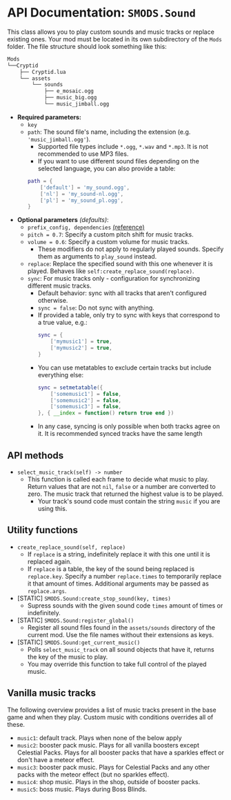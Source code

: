 # API Documentation: `SMODS.Sound`
This class allows you to play custom sounds and music tracks or replace existing ones. Your mod must be located in its own subdirectory of the `Mods` folder. The file structure should look something like this:
```bash
Mods
└──Cryptid
	├── Cryptid.lua
	└── assets
		└── sounds
			├── e_mosaic.ogg
			├── music_big.ogg
			└── music_jimball.ogg
```
- **Required parameters:**
	- `key`
    - `path`: The sound file's name, including the extension (e.g. `'music_jimball.ogg'`).
		- Supported file types include `*.ogg`, `*.wav` and `*.mp3`. It is not recommended to use MP3 files.
		- If you want to use different sound files depending on the selected language, you can also provide a table:
		```lua
		path = {
			['default'] = 'my_sound.ogg',
			['nl'] = 'my_sound-nl.ogg',
			['pl'] = 'my_sound_pl.ogg',
		}
		```
- **Optional parameters** *(defaults)*:
	- `prefix_config, dependencies` [(reference)](https://github.com/Steamodded/smods/wiki/API-Documentation#common-parameters)
    - `pitch = 0.7`: Specify a custom pitch shift for music tracks.
	- `volume = 0.6`: Specify a custom volume for music tracks.
		- These modifiers do not apply to regularly played sounds. Specify them as arguments to `play_sound` instead.
	- `replace`: Replace the specified sound with this one whenever it is played. Behaves like `self:create_replace_sound(replace)`.
	- `sync`: For music tracks only - configuration for synchronizing different music tracks.
		- Default behavior: sync with all tracks that aren't configured otherwise.
		- `sync = false`: Do not sync with anything.
		- If provided a table, only try to sync with keys that correspond to a true value, e.g.:
			```lua
			sync = {
				['mymusic1'] = true,
				['mymusic2'] = true,
			}
			```
		- You can use metatables to exclude certain tracks but include everything else:
			```lua
			sync = setmetatable({
				['somemusic1'] = false,
				['somemusic2'] = false,
				['somemusic3'] = false,
			}, { __index = function() return true end })
			```
		- In any case, syncing is only possible when both tracks agree on it. It is recommended synced tracks have the same length

## API methods
- `select_music_track(self) -> number`
	- This function is called each frame to decide what music to play. Return values that are not `nil`, `false` or a number are converted to zero. The music track that returned the highest value is to be played.
		- Your track's sound code must contain the string `music` if you are using this.

## Utility functions
- `create_replace_sound(self, replace)`
	- If `replace` is a string, indefinitely replace it with this one until it is replaced again.
	- If `replace` is a table, the key of the sound being replaced is `replace.key`. Specify a number `replace.times` to temporarily replace it that amount of times. Additional arguments may be passed as `replace.args`.
- [STATIC] `SMODS.Sound:create_stop_sound(key, times)`
	- Supress sounds with the given sound code `times` amount of times or indefinitely.
- [STATIC] `SMODS.Sound:register_global()`
	- Register all sound files found in the `assets/sounds` directory of the current mod. Use the file names without their extensions as keys.
- [STATIC] `SMODS.Sound:get_current_music()`
	- Polls `select_music_track` on all sound objects that have it, returns the key of the music to play.
	- You may override this function to take full control of the played music.

## Vanilla music tracks
The following overview provides a list of music tracks present in the base game and when they play. Custom music with conditions overrides all of these.
- `music1`: default track. Plays when none of the below apply
- `music2`: booster pack music. Plays for all vanilla boosters except Celestial Packs. Plays for all booster packs that have a sparkles effect or don't have a meteor effect.
- `music3`: booster pack music. Plays for Celestial Packs and any other packs with the meteor effect (but no sparkles effect).
- `music4`: shop music. Plays in the shop, outside of booster packs.
- `music5`: boss music. Plays during Boss Blinds.